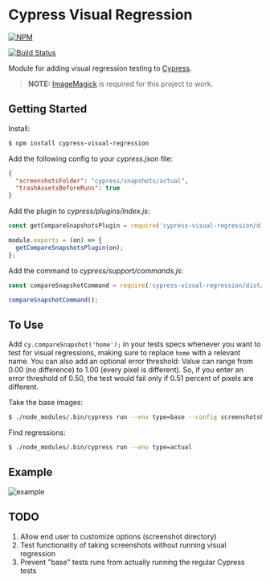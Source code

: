 # Cypress Visual Regression

[![NPM](https://nodei.co/npm/cypress-visual-regression.png)](https://nodei.co/npm/cypress-visual-regression/)

[![Build Status](https://travis-ci.org/mjhea0/cypress-visual-regression.svg?branch=master)](https://travis-ci.org/mjhea0/cypress-visual-regression)

Module for adding visual regression testing to [Cypress](https://www.cypress.io/).

> **NOTE:** [ImageMagick](http://www.imagemagick.org/script/index.php) is required for this project to work.

## Getting Started

Install:

```sh
$ npm install cypress-visual-regression
```

Add the following config to your *cypress.json* file:

```json
{
  "screenshotsFolder": "cypress/snapshots/actual",
  "trashAssetsBeforeRuns": true
}
```

Add the plugin to *cypress/plugins/index.js*:

```javascript
const getCompareSnapshotsPlugin = require('cypress-visual-regression/dist/plugin');

module.exports = (on) => {
  getCompareSnapshotsPlugin(on);
};
```

Add the command to *cypress/support/commands.js*:

```javascript
const compareSnapshotCommand = require('cypress-visual-regression/dist/command');

compareSnapshotCommand();
```

## To Use

Add `cy.compareSnapshot('home');` in your tests specs whenever you want to test for visual regressions, making sure to replace `home` with a relevant name. You can also add an optional error threshold: Value can range from 0.00 (no difference) to 1.00 (every pixel is different). So, if you enter an error threshold of 0.50, the test would fail only if 0.51 percent of pixels are different.

Take the base images:

```sh
$ ./node_modules/.bin/cypress run --env type=base --config screenshotsFolder=cypress/snapshots/base
```

Find regressions:

```sh
$ ./node_modules/.bin/cypress run --env type=actual
```

## Example

![example](./cypress-visual-regression.gif)

## TODO

1. Allow end user to customize options (screenshot directory)
1. Test functionality of taking screenshots without running visual regression
1. Prevent "base" tests runs from actually running the regular Cypress tests
